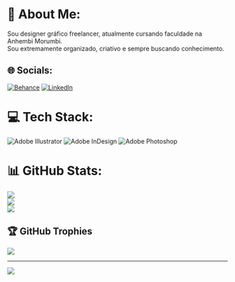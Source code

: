 # 💫 About Me:
Sou designer gráfico freelancer, atualmente cursando faculdade na Anhembi Morumbi.<br>Sou extremamente organizado, criativo e sempre buscando conhecimento.


## 🌐 Socials:
[![Behance](https://img.shields.io/badge/Behance-1769ff?logo=behance&logoColor=white)](https://behance.net/https://www.behance.net/saitopaulo/projects) [![LinkedIn](https://img.shields.io/badge/LinkedIn-%230077B5.svg?logo=linkedin&logoColor=white)](https://linkedin.com/in/https://www.linkedin.com/in/saitopaulo/) 

# 💻 Tech Stack:
![Adobe Illustrator](https://img.shields.io/badge/adobeillustrator-%23FF9A00.svg?style=for-the-badge&logo=adobeillustrator&logoColor=white) ![Adobe InDesign](https://img.shields.io/badge/Adobe%20InDesign-49021F?style=for-the-badge&logo=adobeindesign&logoColor=white) ![Adobe Photoshop](https://img.shields.io/badge/adobephotoshop-%2331A8FF.svg?style=for-the-badge&logo=adobephotoshop&logoColor=white)
# 📊 GitHub Stats:
![](https://github-readme-stats.vercel.app/api?username=SaitoPaulo&theme=dark&hide_border=true&include_all_commits=false&count_private=false)<br/>
![](https://github-readme-streak-stats.herokuapp.com/?user=SaitoPaulo&theme=dark&hide_border=true)<br/>
![](https://github-readme-stats.vercel.app/api/top-langs/?username=SaitoPaulo&theme=dark&hide_border=true&include_all_commits=false&count_private=false&layout=compact)

## 🏆 GitHub Trophies
![](https://github-profile-trophy.vercel.app/?username=SaitoPaulo&theme=darkhub&no-frame=true&no-bg=true&margin-w=4)

---
[![](https://visitcount.itsvg.in/api?id=SaitoPaulo&icon=5&color=1)](https://visitcount.itsvg.in)

<!-- Proudly created with GPRM ( https://gprm.itsvg.in ) -->
